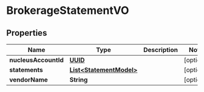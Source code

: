 
# BrokerageStatementVO

## Properties
Name | Type | Description | Notes
------------ | ------------- | ------------- | -------------
**nucleusAccountId** | [**UUID**](UUID.md) |  |  [optional]
**statements** | [**List&lt;StatementModel&gt;**](StatementModel.md) |  |  [optional]
**vendorName** | **String** |  |  [optional]



